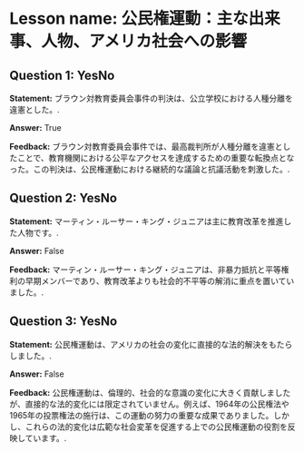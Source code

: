 # Lesson name: 公民権運動：主な出来事、人物、アメリカ社会への影響

## Question 1: YesNo

**Statement:** ブラウン対教育委員会事件の判決は、公立学校における人種分離を違憲とした。.

**Answer:** True

**Feedback:**
ブラウン対教育委員会事件では、最高裁判所が人種分離を違憲としたことで、教育機関における公平なアクセスを達成するための重要な転換点となった。この判決は、公民権運動における継続的な議論と抗議活動を刺激した。.


## Question 2: YesNo

**Statement:** マーティン・ルーサー・キング・ジュニアは主に教育改革を推進した人物です。.

**Answer:** False

**Feedback:**
マーティン・ルーサー・キング・ジュニアは、非暴力抵抗と平等権利の早期メンバーであり、教育改革よりも社会的不平等の解消に重点を置いていました。.


## Question 3: YesNo

**Statement:** 公民権運動は、アメリカの社会の変化に直接的な法的解決をもたらしました。.

**Answer:** False

**Feedback:**
公民権運動は、倫理的、社会的な意識の変化に大きく貢献しましたが、直接的な法的変化には限定されていません。例えば、1964年の公民権法や1965年の投票権法の施行は、この運動の努力の重要な成果でありました。しかし、これらの法的変化は広範な社会変革を促進する上での公民権運動の役割を反映しています。.

